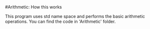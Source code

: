 #Arithmetic: How this works

This program uses std name space and performs the basic arithmetic operations. You can find the code in 'Arithmetic' folder. 